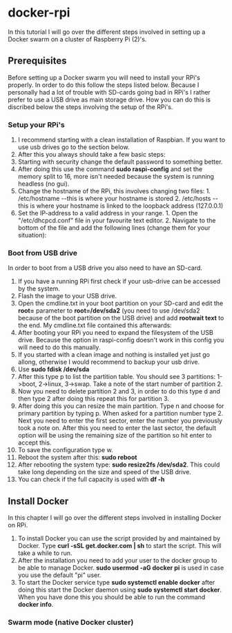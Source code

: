 # docker-rpi
In this tutorial I will go over the different steps involved in setting up a Docker swarm on a cluster of Raspberry Pi (2)'s.
## Prerequisites
Before setting up a Docker swarm you will need to install your RPi's properly. In order to do this follow the steps listed below.
Because I personally had a lot of trouble with SD-cards going bad in RPi's I rather prefer to use a USB drive as main storage drive. How you can do this is discribed below the steps involving the setup of the RPi's.
### Setup your RPi's
1. I recommend starting with a clean installation of Raspbian. If you want to use usb drives go to the section below.
2. After this you always should take a few basic steps:
  1. Starting with security change the default password to something better.
  2. After doing this use the command **sudo raspi-config** and set the memory split to 16, more isn't needed because the system is running headless (no gui).
  3. Change the hostname of the RPi, this involves changing two files:
    1. /etc/hostname --this is where your hostname is stored
    2. /etc/hosts --this is where your hostname is linked to the loopback address (127.0.0.1)
  4. Set the IP-address to a valid address in your range.
    1. Open the "/etc/dhcpcd.conf" file in your favourite text editor.
    2. Navigate to the bottom of the file and add the following lines (change them for your situation): 
### Boot from USB drive
In order to boot from a USB drive you also need to have an SD-card.
1. If you have a running RPi first check if your usb-drive can be accessed by the system.
2. Flash the image to your USB drive.
3. Open the cmdline.txt in your boot partition on your SD-card and edit the **root=** parameter to **root=/dev/sda2** (you need to use /dev/sda2 because of the boot partition on the USB drive) and add **rootwait text** to the end. My cmdline.txt file contained this afterwards: 
4. After booting your RPi you need to expand the filesystem of the USB drive. Because the option in raspi-config doesn't work in this config you will need to do this manually.
  1. If you started with a clean image and nothing is installed yet just go allong, otherwise I would recommend to backup your usb drive.
  2. Use **sudo fdisk /dev/sda**
  3. After this type p to list the partition table. You should see 3 partitions: 1->boot, 2->linux, 3->swap. Take a note of the start number of partition 2.
  4. Now you need to delete partition 2 and 3, in order to do this type d and then type 2 after doing this repeat this for partition 3.
  5. After doing this you can resize the main partition. Type n and choose for primary partition by typing p. When asked for a partition number type 2. Next you need to enter the first sector, enter the number you previously took a note on. After this you need to enter the last sector, the default option will be using the remaining size of the partition so hit enter to accept this.
  5. To save the configuration type w.
  6. Reboot the system after this: **sudo reboot**
  7. After rebooting the system type: **sudo resize2fs /dev/sda2**. This could take long depending on the size and speed of the USB drive.
  8. You can check if the full capacity is used with **df -h**
## Install Docker
In this chapter I will go over the different steps involved in installing Docker on RPi.
1. To install Docker you can use the script provided by and maintained by Docker. Type **curl -sSL get.docker.com | sh** to start the script. This will take a while to run.
2. After the installation you need to add your user to the docker group to be able to manage Docker. **sudo usermod -aG docker pi** is used in case you use the default "pi" user.
3. To start the Docker service type **sudo systemctl enable docker** after doing this start the Docker daemon using **sudo systemctl start docker**. When you have done this you should be able to run the command **docker info**.
### Swarm mode (native Docker cluster)
